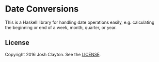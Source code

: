 # Date Conversions

This is a Haskell library for handling date operations easily, e.g. calculating
the beginning or end of a week, month, quarter, or year.

## License

Copyright 2016 Josh Clayton. See the [LICENSE](LICENSE).
